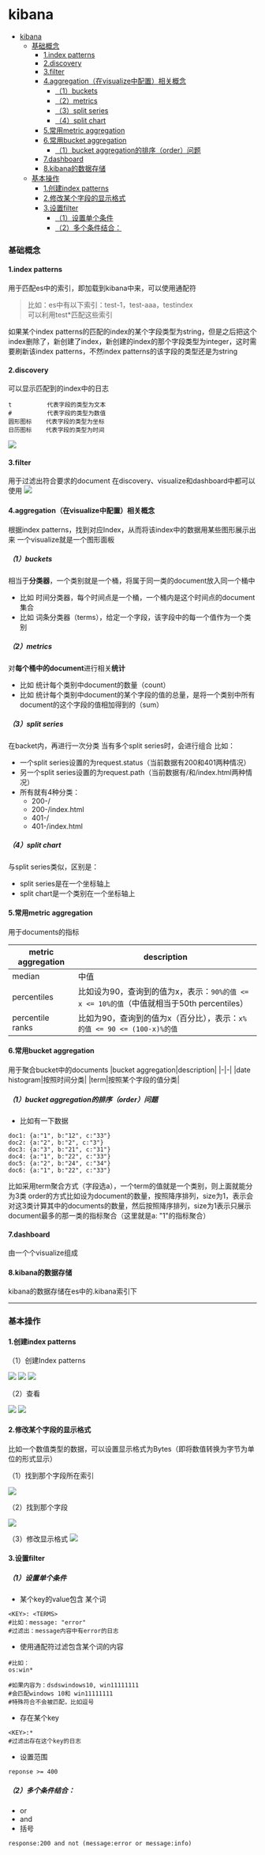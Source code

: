 # kibana

<!-- @import "[TOC]" {cmd="toc" depthFrom=1 depthTo=6 orderedList=false} -->
<!-- code_chunk_output -->

- [kibana](#kibana)
    - [基础概念](#基础概念)
      - [1.index patterns](#1index-patterns)
      - [2.discovery](#2discovery)
      - [3.filter](#3filter)
      - [4.aggregation（在visualize中配置）相关概念](#4aggregation在visualize中配置相关概念)
        - [（1）buckets](#1buckets)
        - [（2）metrics](#2metrics)
        - [（3）split series](#3split-series)
        - [（4）split chart](#4split-chart)
      - [5.常用metric aggregation](#5常用metric-aggregation)
      - [6.常用bucket aggregation](#6常用bucket-aggregation)
        - [（1）bucket aggregation的排序（order）问题](#1bucket-aggregation的排序order问题)
      - [7.dashboard](#7dashboard)
      - [8.kibana的数据存储](#8kibana的数据存储)
    - [基本操作](#基本操作)
      - [1.创建index patterns](#1创建index-patterns)
      - [2.修改某个字段的显示格式](#2修改某个字段的显示格式)
      - [3.设置filter](#3设置filter)
        - [（1）设置单个条件](#1设置单个条件)
        - [（2）多个条件结合：](#2多个条件结合)

<!-- /code_chunk_output -->

### 基础概念

#### 1.index patterns
用于匹配es中的索引，即加载到kibana中来，可以使用通配符
>比如：es中有以下索引：test-1，test-aaa，testindex  
>可以利用test*匹配这些索引  

如果某个index patterns的匹配的index的某个字段类型为string，但是之后把这个index删除了，新创建了index，新创建的index的那个字段类型为integer，这时需要刷新该index patterns，不然index patterns的该字段的类型还是为string

#### 2.discovery
可以显示匹配到的index中的日志
```
t          代表字段的类型为文本
#          代表字段的类型为数值
圆形图标    代表字段的类型为坐标
日历图标    代表字段的类型为时间
```
![](./imgs/kibana_06.png)

#### 3.filter
用于过滤出符合要求的document
在discovery、visualize和dashboard中都可以使用
![](./imgs/filter_01.png)

#### 4.aggregation（在visualize中配置）相关概念
根据index patterns，找到对应Index，从而将该index中的数据用某些图形展示出来
一个visualize就是一个图形面板

##### （1）buckets
相当于**分类器**，一个类别就是一个桶，将属于同一类的document放入同一个桶中
* 比如 时间分类器，每个时间点是一个桶，一个桶内是这个时间点的document集合  
* 比如 词条分类器（terms），给定一个字段，该字段中的每一个值作为一个类别

##### （2）metrics
对**每个桶中的document**进行相关**统计**
* 比如 统计每个类别中document的数量（count）  
* 比如 统计每个类别中document的某个字段的值的总量，是将一个类别中所有document的这个字段的值相加得到的（sum）  

##### （3）split series
在backet内，再进行一次分类
当有多个split series时，会进行组合
比如：
  * 一个split series设置的为request.status（当前数据有200和401两种情况）
  * 另一个split series设置的为request.path（当前数据有/和/index.html两种情况）
  * 所有就有4种分类：
    * 200-/
    * 200-/index.html
    * 401-/
    * 401-/index.html

##### （4）split chart
与split series类似，区别是：
* split series是在一个坐标轴上
* split chart是一个类别在一个坐标轴上

#### 5.常用metric aggregation
用于documents的指标

|metric aggregation|description|
|-|-|
|median|中值|
|percentiles|比如设为90，查询到的值为x，表示：`90%的值 <= x <= 10%的值`（中值就相当于50th percentiles）|
|percentile ranks|比如为90，查询到的值为x（百分比），表示：`x%的值 <= 90 <= (100-x)%的值`

#### 6.常用bucket aggregation
用于聚合bucket中的documents
|bucket aggregation|description|
|-|-|
|date histogram|按照时间分类|
|term|按照某个字段的值分类|

##### （1）bucket aggregation的排序（order）问题
* 比如有一下数据
```shell
doc1: {a:"1", b:"12", c:"33"}
doc2: {a:"2", b:"2", c:"3"}
doc3: {a:"3", b:"21", c:"31"}
doc4: {a:"1", b:"22", c:"33"}
doc5: {a:"2", b:"24", c:"34"}
doc6: {a:"1", b:"22", c:"33"}
```
比如采用term聚合方式（字段选a），一个term的值就是一个类别，则上面就能分为3类
order的方式比如设为document的数量，按照降序排列，size为1，表示会对这3类计算其中的documents的数量，然后按照降序排列，size为1表示只展示document最多的那一类的指标聚合（这里就是a: "1"的指标聚合）

#### 7.dashboard
由一个个visualize组成

#### 8.kibana的数据存储
kibana的数据存储在es中的.kibana索引下

***

### 基本操作

#### 1.创建index patterns
（1）创建Index patterns

![](./imgs/kibana_01.png)
![](./imgs/kibana_02.png)
![](./imgs/kibana_03.png)

（2）查看

![](./imgs/kibana_04.png)
![](./imgs/kibana_05.png)

#### 2.修改某个字段的显示格式
比如一个数值类型的数据，可以设置显示格式为Bytes（即将数值转换为字节为单位的形式显示）

（1）找到那个字段所在索引

![](./imgs/kibana_07.png)

（2）找到那个字段

![](./imgs/kibana_08.png)

（3）修改显示格式
![](./imgs/kibana_09.png)



#### 3.设置filter

##### （1）设置单个条件

* 某个key的value包含 某个词
```shell
<KEY>: <TERMS>
#比如：message: "error"
#过滤出：message内容中有error的日志
```

* 使用通配符过滤包含某个词的内容
```shell
#比如：
os:win*

#如果内容为：dsdswindows10, win11111111
#会匹配windows 10和 win11111111
#特殊符合不会被匹配，比如逗号
```

* 存在某个key
```shell
<KEY>:*
#过滤出存在这个key的日志
```

* 设置范围
```shell
reponse >= 400
```

##### （2）多个条件结合：
* or
* and
* 括号

```shell
response:200 and not (message:error or message:info)
```
